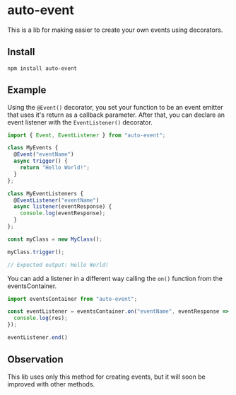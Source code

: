 # auto-event

This is a lib for making easier to create your own events using decorators.

## Install
```
npm install auto-event
```

## Example

Using the `@Event()` decorator, you set your function to be an event emitter that uses
it's return as a callback parameter. After that, you can declare an event listener with the `EventListener()` decorator.

```ts
import { Event, EventListener } from "auto-event";

class MyEvents {
  @Event("eventName")
  async trigger() {
    return "Hello World!";
  }
};

class MyEventListeners {
  @EventListener("eventName")
  async listener(eventResponse) {
    console.log(eventResponse);
  }
};

const myClass = new MyClass();

myClass.trigger();

// Expected output: Hello World!
```

You can add a listener in a different way calling the `on()` function from the eventsContainer.

```ts
import eventsContainer from "auto-event";

const eventListener = eventsContainer.on("eventName", eventResponse => {
  console.log(res);
});

eventListener.end()
```

## Observation

This lib uses only this method for creating events, but it will soon be improved with
other methods.
